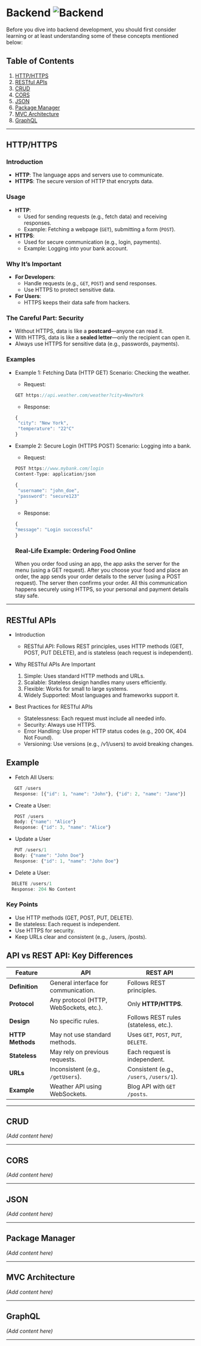 # Backend ![Backend](https://img.shields.io/badge/Backend-Important-blue)

Before you dive into backend development, you should first consider learning or at least understanding some of these concepts mentioned below:

## Table of Contents
1. [HTTP/HTTPS](#httphttps)
2. [RESTful APIs](#restful-apis)
3. [CRUD](#crud)
4. [CORS](#cors)
5. [JSON](#json)
6. [Package Manager](#package-manager)
7. [MVC Architecture](#mvc-architecture)
8. [GraphQL](#graphql)

---

## HTTP/HTTPS

### Introduction
- **HTTP**: The language apps and servers use to communicate.
- **HTTPS**: The secure version of HTTP that encrypts data.

### Usage
- **HTTP**:
  - Used for sending requests (e.g., fetch data) and receiving responses.
  - Example: Fetching a webpage (`GET`), submitting a form (`POST`).
- **HTTPS**:
  - Used for secure communication (e.g., login, payments).
  - Example: Logging into your bank account.

### Why It’s Important
- **For Developers**:
  - Handle requests (e.g., `GET`, `POST`) and send responses.
  - Use HTTPS to protect sensitive data.
- **For Users**:
  - HTTPS keeps their data safe from hackers.

### The Careful Part: Security
- Without HTTPS, data is like a **postcard**—anyone can read it.
- With HTTPS, data is like a **sealed letter**—only the recipient can open it.
- Always use HTTPS for sensitive data (e.g., passwords, payments).


### Examples
 - Example 1: Fetching Data (HTTP GET)
   Scenario: Checking the weather.

   - Request:
   ```javascript
   GET https://api.weather.com/weather?city=NewYork
   ```
   - Response:
   ```javascript 
   {
    "city": "New York",
    "temperature": "22°C"
   }
   ```
- Example 2: Secure Login (HTTPS POST)
  Scenario: Logging into a bank.

  - Request:

  ```javascript
  POST https://www.mybank.com/login
  Content-Type: application/json

  {
   "username": "john_doe",
   "password": "secure123"
  }
  ```

  - Response:

  ```javascript
  {
  "message": "Login successful"
  }
  ```
  ### Real-Life Example: Ordering Food Online
  When you order food using an app, the app asks the server for the menu (using a GET request). After you choose your food and place an order, the app sends your order details to the server (using a POST request). The server then confirms your order. All this communication happens securely using HTTPS, so your personal and payment details stay safe.

---

## RESTful APIs
 
 - Introduction
   - RESTful API: Follows REST principles, uses HTTP methods (GET, POST, PUT DELETE), and is stateless (each request is independent).

 - Why RESTful APIs Are Important
   1. Simple: Uses standard HTTP methods and URLs.
   2. Scalable: Stateless design handles many users efficiently.
   3. Flexible: Works for small to large systems.
   4. Widely Supported: Most languages and frameworks support it.

 - Best Practices for RESTful APIs
   - Statelessness: Each request must include all needed info.
   - Security: Always use HTTPS.
   - Error Handling: Use proper HTTP status codes (e.g., 200 OK, 404 Not Found).
   - Versioning: Use versions (e.g., /v1/users) to avoid breaking changes.

 ## Example
 - Fetch All Users:
 ```javascript
    GET /users
    Response: [{"id": 1, "name": "John"}, {"id": 2, "name": "Jane"}]
 ```

 - Create a User:
 ```javascript
    POST /users
    Body: {"name": "Alice"}
    Response: {"id": 3, "name": "Alice"}
 ```
 - Update a User
 ```javascript
    PUT /users/1
    Body: {"name": "John Doe"}
    Response: {"id": 1, "name": "John Doe"}
 ```

 - Delete a User:
 ```javascript
   DELETE /users/1
   Response: 204 No Content
 ```

 ### Key Points
   - Use HTTP methods (GET, POST, PUT, DELETE).
   - Be stateless: Each request is independent.
   - Use HTTPS for security.
   - Keep URLs clear and consistent (e.g., /users, /posts).

## API vs REST API: Key Differences

| **Feature**   | **API**                                | **REST API**                          |
|---------------|----------------------------------------|----------------------------------------|
| **Definition**| General interface for communication.   | Follows REST principles.               |
| **Protocol**  | Any protocol (HTTP, WebSockets, etc.). | Only **HTTP/HTTPS**.                   |
| **Design**    | No specific rules.                     | Follows REST rules (stateless, etc.).  |
| **HTTP Methods** | May not use standard methods.       | Uses `GET`, `POST`, `PUT`, `DELETE`.   |
| **Stateless** | May rely on previous requests.         | Each request is independent.           |
| **URLs**      | Inconsistent (e.g., `/getUsers`).      | Consistent (e.g., `/users`, `/users/1`).|
| **Example**   | Weather API using WebSockets.          | Blog API with `GET /posts`.            |

---

## CRUD
*(Add content here)*

---

## CORS
*(Add content here)*

---

## JSON
*(Add content here)*

---

## Package Manager
*(Add content here)*

---

## MVC Architecture
*(Add content here)*

---

## GraphQL
*(Add content here)*

---